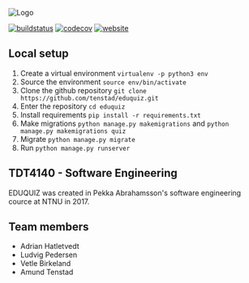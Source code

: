 ![Logo](https://eduquiz.win/static/eduquiz/img/logo.png)

[![buildstatus](https://travis-ci.org/ecuatox/eduquiz.svg?branch=master)](https://travis-ci.org/ecuatox/eduquiz)
[![codecov](https://codecov.io/gh/ecuatox/eduquiz/branch/master/graph/badge.svg)](https://codecov.io/gh/ecuatox/eduquiz)
[![website](https://img.shields.io/badge/website-eduquiz.win-blue.svg)](https://eduquiz.win/)

## Local setup
1. Create a virtual environment `virtualenv -p python3 env`
2. Source the environment `source env/bin/activate`
3. Clone the github repository `git clone https://github.com/tenstad/eduquiz.git`
4. Enter the repository `cd eduquiz`
5. Install requirements `pip install -r requirements.txt`
6. Make migrations `python manage.py makemigrations` and `python manage.py makemigrations quiz`
7. Migrate `python manage.py migrate`
8. Run `python manage.py runserver`

## TDT4140 - Software Engineering
EDUQUIZ was created in Pekka Abrahamsson's software engineering cource at NTNU in 2017.

## Team members
* Adrian Hatletvedt
* Ludvig Pedersen
* Vetle Birkeland
* Amund Tenstad
